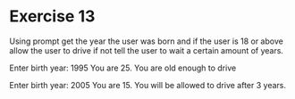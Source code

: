 # Exercise 13
Using prompt get the year the user was born and if the user is 18 or above allow the user to drive if not tell the user to wait a certain amount of years.

Enter birth year: 1995
You are 25. You are old enough to drive

Enter birth year: 2005
You are 15. You will be allowed to drive after 3 years.